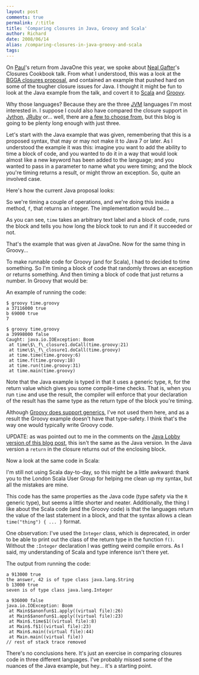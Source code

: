 ```yaml
---
layout: post
comments: true
permalink: /:title
title: 'Comparing closures in Java, Groovy and Scala'
author: Richard
date: 2008/06/14
alias: /comparing-closures-in-java-groovy-and-scala
tags:
---
```


On [Paul][]'s return from JavaOne this year, we spoke about [Neal Gafter][]'s Closures Cookbook talk. From what I understood, this was a
look at the [BGGA closures proposal][], and contained an example that
pushed hard on some of the tougher closure issues for Java. I thought it
might be fun to look at the Java example from the talk, and covert it to
[Scala][] and [Groovy][].

Why those languages? Because they are the three [JVM][] languages I'm most interested in. I suppose I could also have compared the closure
support in [Jython][], [JRuby][] or... well, there are [a few to choose from][], but this blog is going to be plenty long enough with just
three.

Let's start with the Java example that was given, remembering that this
is a proposed syntax, that may or may not make it to Java 7 or later. As
I understood the example it was this: imagine you want to add the
ability to time a block of code, and you wanted to do it in a way that
would look almost like a new keyword has been added to the language; and
you wanted to pass in a parameter to name what you were timing; and the
block you're timing returns a result, or might throw an exception. So,
quite an involved case.

Here's how the current Java proposal looks:

<script src="https://gist.github.com/3160052.js"> </script>

So we're timing a couple of operations, and we're doing this inside a
method, `f`, that returns an integer. The implementation would be....

<script src="https://gist.github.com/3160058.js"> </script>

As you can see, `time` takes an arbitrary text label and a block of
code, runs the block and tells you how long the block took to run and if
it succeeded or not.

That's the example that was given at JavaOne. Now for the same thing in
Groovy...

To make runnable code for Groovy (and for Scala), I had to decided to
time something. So I'm timing a block of code that randomly throws an
exception or returns something. And then timing a block of code that
just returns a number. In Groovy that would be:

<script src="https://gist.github.com/3160066.js"> </script>

An example of running the code:

    $ groovy time.groovy
    a 37116000 true
    b 69000 true
    7

    $ groovy time.groovy 
    a 39998000 false
    Caught: java.io.IOException: Boom
	 at time\$\_f\_closure1.doCall(time.groovy:21)
	 at time\$\_f\_closure1.doCall(time.groovy)
	 at time.time(time.groovy:6)
	 at time.f(time.groovy:18)
	 at time.run(time.groovy:31)
	 at time.main(time.groovy)

Note that the Java example is typed in that it uses a generic type, `R`,
for the return value which gives you some compile-time checks. That is,
when you run `time` and use the result, the compiler will enforce that
your declaration of the result has the same type as the return type of
the block you're timing.

Although [Groovy does support generics][], I've not used them here, and
as a result the Groovy example doesn't have that type-safety. I think
that's the way one would typically write Groovy code.

UPDATE: as was pointed out to me in the comments on the [Java Lobby version of this blog post][], this isn't the same as the Java version.
In the Java version a `return` in the closure returns out of the
enclosing block.

Now a look at the same code in Scala:


<script src="https://gist.github.com/3160096.js"> </script>


I'm still not using Scala day-to-day, so this might be a little awkward:
thank you to the London Scala User Group for helping me clean up my
syntax, but all the mistakes are mine.

This code has the same properties as the Java code (type safety via the
`R` generic type), but seems a little shorter and neater. Additionally,
the thing I like about the Scala code (and the Groovy code) is that the
languages return the value of the last statement in a block, and that
the syntax allows a clean `time("thing") { ... }` format.

One observation: I've used the `Integer` class, which is deprecated, in
order to be able to print out the class of the return type in the
function `f()`. Without the `:Integer` declaration I was getting weird
compile errors. As I said, my understanding of Scala and type inference
isn't there yet.

The output from running the code:

	a 913000 true
	the answer, 42 is of type class java.lang.String
	b 13000 true
	seven is of type class java.lang.Integer
	
	a 936000 false
	java.io.IOException: Boom
	 at Main$$anonfun$1.apply((virtual file):26)
	 at Main$$anonfun$1.apply((virtual file):23)
	 at Main$.time$1((virtual file):8)
	 at Main$.f$1((virtual file):23)
	 at Main$.main((virtual file):44)
	 at Main.main((virtual file))
	// rest of stack trace removed

There's no conclusions here. It's just an exercise in comparing closures
code in three different languages. I've probably missed some of the
nuances of the Java example, but hey... it's a starting point.

  [Paul]: http://www.goulbourn.com
  [Neal Gafter]: http://gafter.blogspot.com/
  [BGGA closures proposal]: http://www.javac.info/
  [Scala]: http://www.scala-lang.org/
  [Groovy]: http://groovy.codehaus.org/
  [JVM]: http://en.wikipedia.org/wiki/Java_Virtual_Machine
  [Jython]: http://www.jython.org/Project/
  [JRuby]: http://jruby.codehaus.org/
  [a few to choose from]: http://en.wikipedia.org/wiki/JVM_Languages
  [Groovy does support generics]: http://groovy.codehaus.org/Generics
  [Java Lobby version of this blog post]: http://java.dzone.com/articles/comparing-closures-java-groovy
